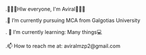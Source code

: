 <html>
  <head>
    <title>PORTFOLIO</title>
  </head>
  <body>
    <p>.🙋🏻‍♂️Hlw everyone, I'm Aviral👨🏻‍💻</p>
    <p>.🔭 I’m currently pursuing MCA from Galgotias University</p>
    <p>. 🌱 I’m currently learning: Many things💻</p>
    <p>.📫 How to reach me at: aviralmzp2@gmail.com</p>
  </body>
  </html>

